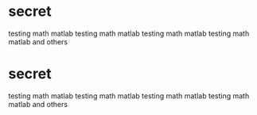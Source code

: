 # secret
testing  math matlab
testing  math matlab
testing  math matlab
testing  math matlab and others
# secret
testing  math matlab
testing  math matlab
testing  math matlab
testing  math matlab and others
